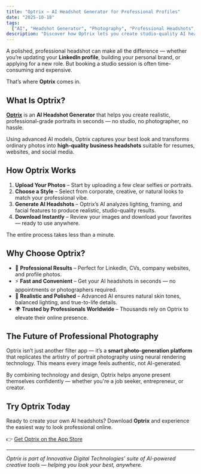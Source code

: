 ```yaml
---
title: "Optrix – AI Headshot Generator for Professional Profiles"
date: "2025-10-18"
tags:
  ["AI", "Headshot Generator", "Photography", "Professional Headshots", "App"]
description: "Discover how Optrix lets you create studio-quality AI headshots for LinkedIn, resumes, and social media in seconds."
---
```


A polished, professional headshot can make all the difference — whether you’re updating your **LinkedIn profile**, building your personal brand, or applying for a new role. But booking a studio session is often time-consuming and expensive.

That’s where **Optrix** comes in.

## What Is Optrix?

[**Optrix**](https://apps.apple.com/us/app/professional-headshot-optrix/id6746662820) is an **AI Headshot Generator** that helps you create realistic, professional-grade portraits in seconds — no studio, no photographer, no hassle.

Using advanced AI models, Optrix captures your best look and transforms ordinary photos into **high-quality business headshots** suitable for resumes, websites, and social media.

## How Optrix Works

1. **Upload Your Photos** – Start by uploading a few clear selfies or portraits.
2. **Choose a Style** – Select from corporate, creative, or natural looks to match your professional vibe.
3. **Generate AI Headshots** – Optrix’s AI analyzes lighting, framing, and facial features to produce realistic, studio-quality results.
4. **Download Instantly** – Review your images and download your favorites — ready to use anywhere.

The entire process takes less than a minute.

## Why Choose Optrix?

- 💼 **Professional Results** – Perfect for LinkedIn, CVs, company websites, and profile photos.
- ⚡ **Fast and Convenient** – Get your AI headshots in seconds — no appointments or photographers required.
- 🎯 **Realistic and Polished** – Advanced AI ensures natural skin tones, balanced lighting, and true-to-life details.
- 🌍 **Trusted by Professionals Worldwide** – Thousands rely on Optrix to elevate their online presence.

## The Future of Professional Photography

Optrix isn’t just another filter app — it’s a **smart photo-generation platform** that replicates the artistry of portrait photography using neural rendering technology. This means every image feels authentic, not AI-generated.

By combining technology and design, Optrix helps anyone present themselves confidently — whether you're a job seeker, entrepreneur, or creator.

## Try Optrix Today

Ready to create your own AI headshots? Download **Optrix** and experience the easiest way to look professional online.

👉 [Get Optrix on the App Store](https://apps.apple.com/us/app/professional-headshot-optrix/id6746662820)

---

_Optrix is part of Innovative Digital Technologies’ suite of AI-powered creative tools — helping you look your best, anywhere._
